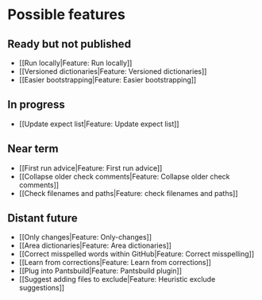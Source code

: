 # Possible features

## Ready but not published
* [[Run locally|Feature: Run locally]]
* [[Versioned dictionaries|Feature: Versioned dictionaries]]
* [[Easier bootstrapping|Feature: Easier bootstrapping]]

## In progress
* [[Update expect list|Feature: Update expect list]]

## Near term

* [[First run advice|Feature: First run advice]]
* [[Collapse older check comments|Feature: Collapse older check comments]]
* [[Check filenames and paths|Feature: check filenames and paths]]

## Distant future

* [[Only changes|Feature: Only-changes]]
* [[Area dictionaries|Feature: Area dictionaries]]
* [[Correct misspelled words within GitHub|Feature: Correct misspelling]]
* [[Learn from corrections|Feature: Learn from corrections]]
* [[Plug into Pantsbuild|Feature: Pantsbuild plugin]]
* [[Suggest adding files to exclude|Feature: Heuristic exclude suggestions]]